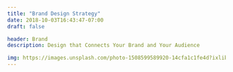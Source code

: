 ```yaml
---
title: "Brand Design Strategy"
date: 2018-10-03T16:43:47-07:00
draft: false

header: Brand
description: Design that Connects Your Brand and Your Audience

img: https://images.unsplash.com/photo-1508599589920-14cfa1c1fe4d?ixlib=rb-1.2.1&ixid=eyJhcHBfaWQiOjEyMDd9&auto=format&fit=crop&w=2000&q=60
---
```

